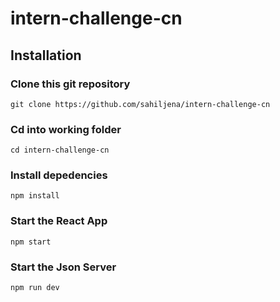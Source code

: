 # intern-challenge-cn

## Installation
### Clone this git repository
``` 
git clone https://github.com/sahiljena/intern-challenge-cn
```
### Cd into working folder
```
cd intern-challenge-cn 
```
### Install depedencies
``` 
npm install
```

### Start the React App
```
npm start
```
### Start the Json Server
```
npm run dev
```
